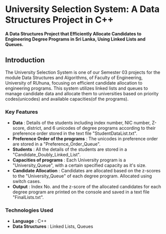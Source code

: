# University Selection System: A Data Structures Project in C++

**A Data Structures Project that Efficiently Allocate Candidates to Engineering Degree Programs in Sri Lanka, Using Linked Lists and Queues.**

## Introduction

The University Selection System is one of our Semester 03 projects for the module Data Structures and Algorithms, of Faculty of Engineering, University of RUhuna, focusing on efficient candidate allocation to engineering programs. This system utilizes linked lists and queues to manage candidate data and allocate them to universities based on priority codes(unicodes) and available capacities(of the programs).

### Key Features

- **Data** : Details of the students including index number, NIC number, Z-score, district, and 6 unicodes of degree programs according to their preference order stored in the text file "StudentDataList.txt".
- **Preference Order of the programs** :  The unicodes in preference order are stored in a "Preference_Order_Queue".
- **Students** : All the details of the students are stored in a "Candidate_Doubly_Linked_List".
- **Capacities of programs** : Each University program is a "University_Queue", with a certain specified capacity as it's size.
- **Candidate Allocation** : Candidates are allocated based on the z-scores to the "University_Queue" of each degree program. Allocated using switch cases.
- **Output** : Index No. and the z-score of the allocated candidates for each degree program are printed on the console and saved in a text file "FinalLists.txt".

### Technologies Used

- **Language** : C++
- **Data Structures** : Linked Lists, Queues
